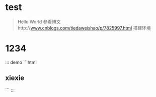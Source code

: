 # test
> Hello World
> 参看博文http://www.cnblogs.com/tiedaweishao/p/7825997.html 搭建环境



<div>
  <h1>1234</h1>
</div>
::: demo
```html
<h2>
  xiexie
</h2>  
```
:::
